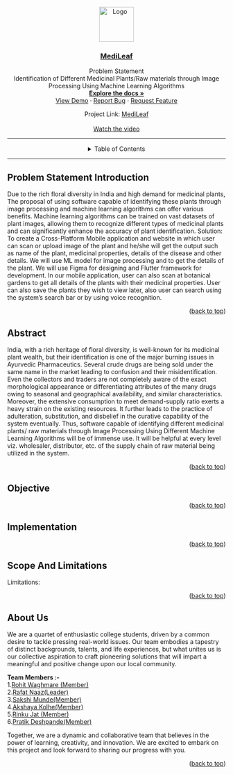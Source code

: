 <div id="top"></div>
<!-- Improved compatibility of back to top link: See: https://github.com/othneildrew/Best-README-Template/pull/73 -->
<a name="readme-top"></a>



<br />
<div align="center">
  <a href="https://github.com/SAWASTHA/Medileaf">
    <img src="https://github.com/sakshimunde18/Medileaf/assets/92391500/9812da04-d404-43bb-94bf-0728a03ac862.jpg" alt="Logo" width="80" height="80">
  </a>
<h3 align="center"><a href="https://github.com/SAWASTHA/Medileaf">MediLeaf</a></h3>
  <p align="center">
   Problem Statement <br>
Identification of Different Medicinal Plants/Raw materials through Image Processing Using Machine Learning Algorithms
    <br />
    <a href="https://drive.google.com/file/d/1nCIOjKuWHBv7wZy39Ms_Qa1s_IdZ79bF/view"><strong>Explore the docs »</strong></a>
    <br />
    <a href="https://drive.google.com/file/d/1jqGxYChdbK-KWYKuod_o8_KHbbX2AH-Z/view">View Demo</a>
    ·
    <a href="https://github.com/SAWASTHA/Medileaf/issues">Report Bug</a>
    ·
    <a href="https://github.com/SAWASTHA/Medileaf/issues">Request Feature</a>
     
  </p>
  
   Project Link: [MediLeaf](https://github.com/SAWASTHA/Medileaf) <br><br>
    [Watch the video]()
</div>
  <hr>
  

  
  
  
<details align="center">
 <summary>Table of Contents</summary>
  <ol>
    <li> <a href="#problem-statement-introduction">Problem Statement Introduction</a> </li>
    <li><a href="#abstract">Abstract</a></li>
    <li><a href="#objective">Objective</a></li>
    <li><a href="#implementation">Implementation</a></li>
    <li><a href="#scope-and-limitations">Scope And Limitations</a></li>
    <li><a href="#about-us">About Us</a></li>
  </ol>
</details>

<hr>


##  Problem Statement Introduction
 Due to the rich floral diversity in India and high demand for medicinal plants, The proposal of using software capable of identifying these plants through image processing and machine learning algorithms can offer various benefits.
Machine learning algorithms can be trained on vast datasets of plant images, allowing them to recognize different types of medicinal plants and can significantly enhance the accuracy of plant identification.
Solution: To create a Cross-Platform Mobile application and website in which  user can scan or upload image of the plant and he/she will get the output such as name of the plant, medicinal properties, details of the disease and other details. 
 We will use ML model for image processing and to get the details of the plant. We will use Figma for designing and Flutter framework for development.
In our mobile application, user can also scan at botanical gardens to get all details of the plants with their medicinal properties.
User can also save the plants they wish to view later,  also user can search using the system’s search bar or by using voice recognition.



<p align="right">(<a href="#readme-top">back to top</a>)</p>

## Abstract

India, with a rich heritage of floral diversity, is well-known for its medicinal plant wealth, but their identification is one of the major burning issues in Ayurvedic Pharmaceutics. Several crude drugs are being sold under the same name in the market leading to confusion and their misidentification. Even the collectors and traders are not completely aware of the exact morphological appearance or differentiating attributes of the many drugs owing to seasonal and geographical availability, and similar characteristics. Moreover, the extensive consumption to meet demand-supply ratio exerts a heavy strain on the existing resources. It further leads to the practice of adulteration, substitution, and disbelief in the curative capability of the system eventually. Thus, software capable of identifying different medicinal plants/ raw materials through Image Processing Using Different Machine Learning Algorithms will be of immense use. It will be helpful at every level viz. wholesaler, distributor, etc. of the supply chain of raw material being utilized in the system.


<p align="right">(<a href="#readme-top">back to top</a>)</p>

## Objective




<p align="right">(<a href="#readme-top">back to top</a>)</p>

## Implementation



<p align="right">(<a href="#readme-top">back to top</a>)</p>


## Scope And Limitations



Limitations: 


<p align="right">(<a href="#readme-top">back to top</a>)</p>




## About Us

 We are a quartet of enthusiastic college students, driven by a common desire to tackle pressing real-world issues. Our team embodies a tapestry of distinct backgrounds, talents, and life experiences, but what unites us is our collective aspiration to craft pioneering solutions that will impart a meaningful and positive change upon our local community.

<strong> Team Members :-</strong><br>
1.[Rohit Waghmare (Member)](https://github.com/Rohitwaghmare7)<br>
2.[Rafat Naaz(Leader)](https://github.com/RafatNaaz25)<br>
3.[Sakshi Munde(Member)](https://github.com/sakshimunde18)<br>
4.[Akshaya Kolhe(Member)](https://github.com/AkshayaKolhe)<br>
5.[Rinku Jat (Member)](https://github.com/Rinku9172)<br>
6.[Pratik Deshpande(Member)]()<br>

Together, we are a dynamic and collaborative team that believes in the power of learning, creativity, and innovation. We are excited to embark on this project and look forward to sharing our progress with you.

<p align="right">(<a href="#readme-top">back to top</a>)</p>


